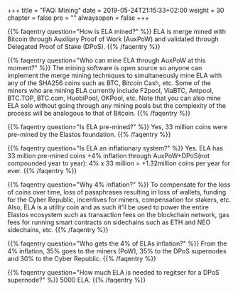 +++
title = "FAQ: Mining"
date = 2019-05-24T21:15:33+02:00
weight = 30
chapter = false
pre = ""
alwaysopen = false
+++ 

{{% faqentry question="How is ELA mined?" %}}
ELA is merge mined with Bitcoin through Auxiliary Proof of Work (AuxPoW) and validated through Delegated Proof of Stake (DPoS).
{{% /faqentry %}}

{{% faqentry question="Who can mine ELA through AuxPoW at this moment?" %}}
The mining software is open source so anyone can implement the merge mining techniques to simultaneously mine ELA with any of the SHA256 coins such as BTC, Bitcoin Cash, etc. Some of the miners who are mining ELA currently include F2pool, ViaBTC, Antpool, BTC.TOP, BTC.com, HuobiPool, OKPool, etc. Note that you can also mine ELA solo without going through any mining pools but the complexity of the process will be analogous to that of Bitcoin.
{{% /faqentry %}}

{{% faqentry question="Is ELA pre-mined?" %}}
Yes, 33 million coins were pre-mined by the Elastos foundation.
{{% /faqentry %}}

{{% faqentry question="Is ELA an inflationary system?" %}}
Yes. ELA has 33 million pre-mined coins +4% inflation through AuxPoW+DPoS(not compounded year to year): 4% x 33 million = +1.32million coins per year for ever.
{{% /faqentry %}}

{{% faqentry question="Why 4% inflation?" %}}
To compensate for the loss of coins over time, loss of passphrases resulting in loss of wallets, funding for the Cyber Republic, incentives for miners, compensation for stakers, etc. Also, ELA is a utility coin and as such it'll be used to power the entire Elastos ecosystem such as transaction fees on the blockchain network, gas fees for running smart contracts on sidechains such as ETH and NEO sidechains, etc.
{{% /faqentry %}}

{{% faqentry question="Who gets the 4% of ELAs inflation?" %}}
From the 4% inflation, 35% goes to the miners (PoW), 35% to the DPoS supernodes and 30% to the Cyber Republic.
{{% /faqentry %}}

{{% faqentry question="How much ELA is needed to regitser for a DPoS supernode?" %}}
5000 ELA.
{{% /faqentry %}}
